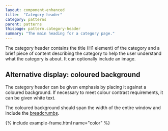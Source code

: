 ```yaml
---
layout: component-enhanced
title:  "Category header"
category: patterns
parent: patterns
thispage: pattern.category-header
summary: "The main heading for a category page."
---
```


The category header contains the title (H1 element) of the category and a brief piece of content describing the category to help the user understand what the category is about. It can optionally include an image.

## Alternative display: coloured background

The category header can be given emphasis by placing it against a coloured background. If necessary to meet colour contrast requirements, it can be given white text.

The coloured background should span the width of the entire window and include the [breadcrumbs](/patterns/breadcrumbs/).

{% include example-frame.html name="color" %}
